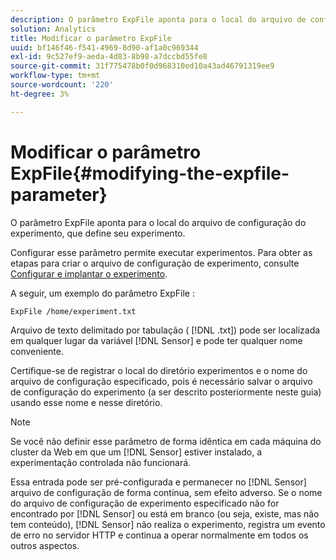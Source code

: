 ```yaml
---
description: O parâmetro ExpFile aponta para o local do arquivo de configuração do experimento, que define seu experimento.
solution: Analytics
title: Modificar o parâmetro ExpFile
uuid: bf146f46-f541-4969-8d90-af1a0c969344
exl-id: 9c527ef9-aeda-4d83-8b98-a7dccbd55fe8
source-git-commit: 31f775478b0f0d968310ed10a43ad46791319ee9
workflow-type: tm+mt
source-wordcount: '220'
ht-degree: 3%

---
```


# Modificar o parâmetro ExpFile{#modifying-the-expfile-parameter}

O parâmetro ExpFile aponta para o local do arquivo de configuração do experimento, que define seu experimento.

Configurar esse parâmetro permite executar experimentos. Para obter as etapas para criar o arquivo de configuração de experimento, consulte [Configurar e implantar o experimento](../../../home/c-undst-ctrld-exp/t-crt-ctrld-exp/c-cnfg-dply-exp.md#concept-50f1de0242904698937bb72b3ea1b429).

A seguir, um exemplo do parâmetro ExpFile :

```
ExpFile /home/experiment.txt
```

Arquivo de texto delimitado por tabulação ( [!DNL .txt]) pode ser localizada em qualquer lugar da variável [!DNL Sensor] e pode ter qualquer nome conveniente.

Certifique-se de registrar o local do diretório experimentos e o nome do arquivo de configuração especificado, pois é necessário salvar o arquivo de configuração do experimento (a ser descrito posteriormente neste guia) usando esse nome e nesse diretório.

>[!NOTE]
>
>Se você não definir esse parâmetro de forma idêntica em cada máquina do cluster da Web em que um [!DNL Sensor] estiver instalado, a experimentação controlada não funcionará.

Essa entrada pode ser pré-configurada e permanecer no [!DNL Sensor] arquivo de configuração de forma contínua, sem efeito adverso. Se o nome do arquivo de configuração de experimento especificado não for encontrado por [!DNL Sensor] ou está em branco (ou seja, existe, mas não tem conteúdo), [!DNL Sensor] não realiza o experimento, registra um evento de erro no servidor HTTP e continua a operar normalmente em todos os outros aspectos.

